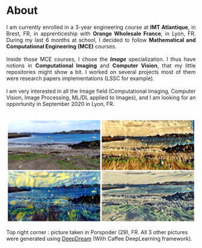 # About 

<div style="text-align: justify">
I am currently enrolled in a 3-year engineering course at <b>IMT Atlantique</b>, in Brest, FR, in apprenticeship with <b>Orange Wholesale France</b>, in Lyon, FR. During my last 6 months at school, I decided to follow <b>Mathematical and Computational Engineering (MCE)</b> courses. 
</div>

<br/>
<div style="text-align: justify">
Inside those MCE courses, I chose the <i><b>Image</b></i> specialization. I thus have notions in <b>Computational Imaging</b> and <b>Computer Vision</b>, that my little repositories might show a bit. I worked on several projects most of them were research papers implementations (LSSC for example).
</div>

<br/>
<div style="text-align: justify">
I am very interested in all the Image field (Computational Imaging, Computer Vision, Image Processing, ML/DL applied to Images), and I am looking for an opportunity in September 2020 in Lyon, FR. 
</div>

<br/>

![alt text](/images/Porspoder.PNG "Porspoder.png")

Top right corner : picture taken in Porspoder (29), FR. All 3 other pictures were generated using [DeepDream](https://github.com/google/deepdream) (With Caffee DeepLearning framework).
